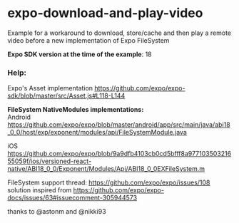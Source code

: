 # expo-download-and-play-video
Example for a workaround to download, store/cache and then play a remote video before a new implementation of Expo FileSystem  

**Expo SDK version at the time of the example**: 18

### Help:  
Expo's Asset implementation
 https://github.com/expo/expo-sdk/blob/master/src/Asset.js#L118-L144
 
**FileSystem NativeModules implementations:**  
Android  
 https://github.com/expo/expo/blob/master/android/app/src/main/java/abi18_0_0/host/exp/exponent/modules/api/FileSystemModule.java  

iOS  
 https://github.com/expo/expo/blob/9a9dfb4103cb0cd5bfff8a97710350321655059f/ios/versioned-react-native/ABI18_0_0/Exponent/Modules/Api/ABI18_0_0EXFileSystem.m

FileSystem support thread: https://github.com/expo/expo/issues/108  
solution inspired from https://github.com/expo/expo-docs/issues/63#issuecomment-305944573

thanks to @astonm and @nikki93
